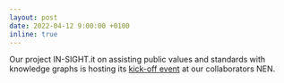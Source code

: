 ```yaml
---
layout: post
date: 2022-04-12 9:00:00 +0100
inline: true
---
```


Our project IN-SIGHT.it on assisting public values and standards with knowledge graphs is hosting its [kick-off event](https://insightit-kickoff-event.nen-evenementen.nl) at our collaborators NEN.   